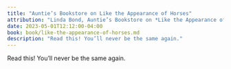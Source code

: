 ```yaml
---
title: "Auntie’s Bookstore on Like the Appearance of Horses"
attribution: "Linda Bond, Auntie’s Bookstore on *Like the Appearance of Horses*"
date: 2023-05-01T12:12:00-04:00
book: book/like-the-appearance-of-horses.md
description: "Read this! You’ll never be the same again."
---
```

Read this! You’ll never be the same again.
